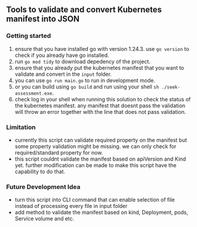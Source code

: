 ## Tools to validate and convert Kubernetes manifest into JSON

### Getting started
1. ensure that you have installed go with version 1.24.3. use `go version` to check if you already have go installed.
2. run `go mod tidy` to download depedency of the project.
3. ensure that you already put the kubernetes manifest that you want to validate and convert in the `input` folder.
4. you can use `go run main.go` to run in development mode.
5. or you can build using `go build` and run using your shell `sh ./seek-assessment.exe`.
6. check log in your shell when running this solution to check the status of the kubernetes manifest. any manifest that doesnt pass the validation will throw an error together with the line that does not pass validation.


### Limitation
- currently this script can validate required property on the manifest but some property validation might be missing. we can only check for required/standard property for now.
- this script couldnt validate the manifest based on apiVersion and Kind yet. further modification can be made to make this script have the capability to do that.

### Future Development Idea
- turn this script into CLI command that can enable selection of file instead of processing every file in input folder
- add method to validate the manifest based on kind, Deployment, pods, Service volume and etc.

